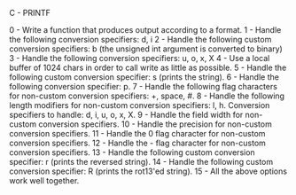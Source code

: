 C - PRINTF

0 - Write a function that produces output according to a format.
1 - Handle the following conversion specifiers: d, i
2 - Handle the following custom conversion specifiers: b (the unsigned int argument is converted to binary)
3 - Handle the following conversion specifiers: u, o, x, X
4 - Use a local buffer of 1024 chars in order to call write as little as possible.
5 - Handle the following custom conversion specifier: s (prints the string).
6 - Handle the following conversion specifier: p.
7 - Handle the following flag characters for non-custom conversion specifiers: +, space, #.
8 - Handle the following length modifiers for non-custom conversion specifiers: l, h. Conversion specifiers to handle: d, i, u, o, x, X.
9 - Handle the field width for non-custom conversion specifiers.
10 - Handle the precision for non-custom conversion specifiers.
11 - Handle the 0 flag character for non-custom conversion specifiers.
12 - Handle the - flag character for non-custom conversion specifiers.
13 - Handle the following custom conversion specifier: r (prints the reversed string).
14 - Handle the following custom conversion specifier: R (prints the rot13'ed string).
15 - All the above options work well together.
